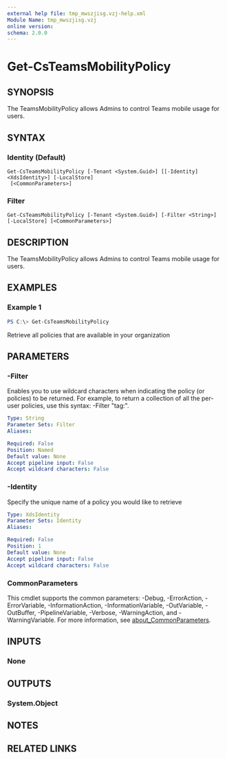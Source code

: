 ```yaml
---
external help file: tmp_mwszjisg.vzj-help.xml
Module Name: tmp_mwszjisg.vzj
online version:
schema: 2.0.0
---
```


# Get-CsTeamsMobilityPolicy

## SYNOPSIS
The TeamsMobilityPolicy allows Admins to control Teams mobile usage for users. 

## SYNTAX

### Identity (Default)
```
Get-CsTeamsMobilityPolicy [-Tenant <System.Guid>] [[-Identity] <XdsIdentity>] [-LocalStore]
 [<CommonParameters>]
```

### Filter
```
Get-CsTeamsMobilityPolicy [-Tenant <System.Guid>] [-Filter <String>] [-LocalStore] [<CommonParameters>]
```

## DESCRIPTION
The TeamsMobilityPolicy allows Admins to control Teams mobile usage for users. 

## EXAMPLES

### Example 1
```powershell
PS C:\> Get-CsTeamsMobilityPolicy
```
Retrieve all policies that are available in your organization

## PARAMETERS

### -Filter
Enables you to use wildcard characters when indicating the policy (or policies) to be returned. For example, to return a collection of all the per-user policies, use this syntax: -Filter "tag:".

```yaml
Type: String
Parameter Sets: Filter
Aliases:

Required: False
Position: Named
Default value: None
Accept pipeline input: False
Accept wildcard characters: False
```

### -Identity
Specify the unique name of a policy you would like to retrieve

```yaml
Type: XdsIdentity
Parameter Sets: Identity
Aliases:

Required: False
Position: 1
Default value: None
Accept pipeline input: False
Accept wildcard characters: False
```

### CommonParameters
This cmdlet supports the common parameters: -Debug, -ErrorAction, -ErrorVariable, -InformationAction, -InformationVariable, -OutVariable, -OutBuffer, -PipelineVariable, -Verbose, -WarningAction, and -WarningVariable. For more information, see [about_CommonParameters](http://go.microsoft.com/fwlink/?LinkID=113216).

## INPUTS

### None

## OUTPUTS

### System.Object
## NOTES

## RELATED LINKS
